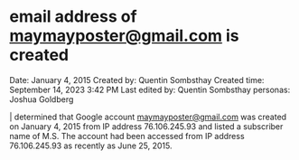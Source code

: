 # email address of maymayposter@gmail.com is created

Date: January 4, 2015
Created by: Quentin Sombsthay
Created time: September 14, 2023 3:42 PM
Last edited by: Quentin Sombsthay
personas: Joshua Goldberg

| determined that Google account [maymayposter@gmail.com](mailto:maymayposter@gmail.com) was created on January 4, 2015 from IP address 76.106.245.93 and listed a subscriber name of M.S.
The account had been accessed from IP address 76.106.245.93 as recently as June 25, 2015.